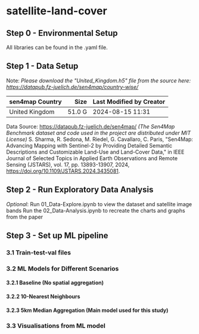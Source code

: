 # satellite-land-cover

## Step 0 - Environmental Setup
All libraries can be found in the .yaml file.

## Step 1 - Data Setup
Note: _Please download the "United_Kingdom.h5" file from the source here: https://datapub.fz-juelich.de/sen4map/country-wise/_

| sen4map Country | Size   | Last Modified by Creator |
| :--------------- | ---: | :------------------ |
| United Kingdom | 51.0 G | 2024-08-15 11:31 |

Data Source: https://datapub.fz-juelich.de/sen4map/
_(The Sen4Map Benchmark dataset and code used in the project are distributed under MIT License)_
S. Sharma, R. Sedona, M. Riedel, G. Cavallaro, C. Paris, "Sen4Map: Advancing Mapping with Sentinel-2 by Providing Detailed Semantic Descriptions and Customizable Land-Use and Land-Cover Data," in IEEE Journal of Selected Topics in Applied Earth Observations and Remote Sensing (JSTARS), vol. 17, pp. 13893-13907, 2024, https://doi.org/10.1109/JSTARS.2024.3435081.

## Step 2 - Run Exploratory Data Analysis

*Optional*: Run 01_Data-Explore.ipynb to view the dataset and satellite image bands
Run the 02_Data-Analysis.ipynb to recreate the charts and graphs from the paper

## Step 3 - Set up ML pipeline 
### 3.1 Train-test-val files

### 3.2 ML Models for Different Scenarios 
#### 3.2.1 Baseline (No spatial aggregation)
#### 3.2.2 10-Nearest Neighbours
#### 3.2.3 5km Median Aggregation (Main model used for this study)

### 3.3 Visualisations from ML model


